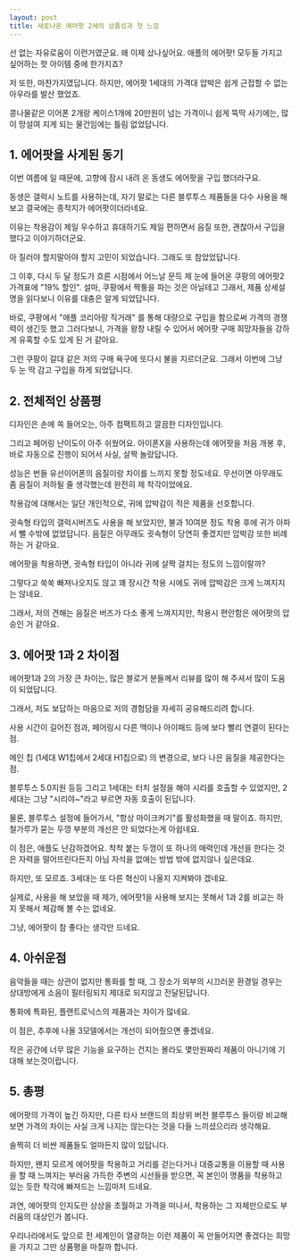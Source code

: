```yaml
---
layout: post
title: 새로나온 에어팟 2세의 상품성과 첫 느낌
---
```


선 없는 자유로움이 이런거였군요. 왜 이제 샀나싶어요.
애플의 에어팟! 모두들 가지고 싶어하는 핫 아이템 중에 한가지죠?

저 또한, 마찬가지였답니다. 하지만, 에어팟 1세대의 가격대 압박은 쉽게 근접할 수 없는 아우라를 발산 했었죠.

콩나물같은 이어폰 2개랑 케이스1개에 20만원이 넘는 가격이니 쉽게 뚝딱 사기에는, 많이 망설여 지게 되는 물건임에는 틀림 없었답니다.




<h2>1. 에어팟을 사게된 동기</h2>
이번 여름에 일 때문에, 고향에 잠시 내려 온 동생도 에어팟을 구입 했더라구요.

동생은 갤럭시 노트를 사용하는데, 자기 말로는 다른 블루투스 제품들을 다수 사용을 해보고 결국에는 종착지가 에어팟이더라네요.

이유는 착용감이 제일 우수하고 휴대하기도 제일 편하면서 음질 또한, 괜찮아서 구입을 했다고 이야기하더군요.

아 질러야 할지말아야 할지 고민이 되었습니다.
그래도 또 참았었답니다.

그 이후, 다시 두 달 정도가 흐른 시점에서 어느날 문득 제 눈에 들어온 쿠팡의 에어팟2 가격표에 "19% 할인". 설마, 쿠팡에서 짝퉁을 파는 것은 아닐테고 그래서, 제품 상세설명을 읽다보니 이유를 대충은 알게 되었답니다.

바로, 쿠팡에서 "애플 코리아랑 직거래" 를 통해 대량으로 구입을 함으로써 가격의 경쟁력이 생긴듯 했고 그러다보니, 가격을 왕창 내릴 수 있어서 에어팟 구매 희망자들을 강하게 유혹할 수도 있게 된 거 같아요.

그런 쿠팡이 갈대 같은 저의 구매 욕구에 또다시 불을 지르더군요.
그래서 이번에 그냥 두 눈 딱 감고 구입을 하게 되었답니다.


<h2>2. 전체적인 상품평</h2>
디자인은 손에 쏙 들어오는, 아주 컴팩트하고 깔끔한 디자인입니다.

그리고 페어링 난이도이 아주 쉬웠어요. 아이폰X을 사용하는데 에어팟을 처음 개봉 후, 바로 자동으로 진행이 되어서 사실, 살짝 놀랐답니다.

성능은 번들 유선이어폰의 음질이랑 차이를 느끼지 못할 정도네요.
무선이면 아무래도 좀 음질이 저하될 줄 생각했는데 완전히 제 착각이었에요.

착용감에 대해서는 일단 개인적으로, 귀에 압박감이 적은 제품을 선호합니다.

귓속형 타입의 갤럭시버즈도 사용을 해 보았지만, 불과 10여분 정도 착용 후에 귀가 아파서 뺄 수밖에 없었답니다.
음질은 아무래도 귓속형이 당연히 좋겠지만 압박감 또한 비례하는 거 같아요. 

에어팟을 착용하면, 귓속형 타입이 아니라 귀에 살짝 걸치는 정도의 느낌이랄까? 

그렇다고 쑥쑥 빠져나오지도 않고 꽤 장시간 착용 시에도 귀에 압박감은 크게 느껴지지는 않네요.

그래서, 저의 견해는 음질은 버즈가 다소 좋게 느껴지지만, 착용시 편안함은 에어팟의 압승인 거 같아요.



<h2>3. 에어팟 1과 2 차이점</h2>
에어팟1과 2의 가장 큰 차이는, 많은 블로거 분들께서 리뷰를 많이 해 주셔서 많이 도움이 되었답니다. 

그래서, 저도 보답하는 마음으로 저의 경험담을 자세히 공유해드리려 합니다.

사용 시간이 길어진 점과, 페어링시 다른 맥이나 아이패드 등에 보다 빨리 연결이 된다는 점.

메인 칩 (1세대 W1칩에서 2세대 H1칩으로) 의 변경으로, 보다 나은 음질을 제공한다는 점.

블루투스 5.0지원 등등 그리고 1세대는 터치 설정을 해야 시리를 호출할 수 있었지만, 2세대는 그냥 "시리야~"라고 부르면 자동 호출이 된답니다.

물론, 블루투스 설정에 들어가서, "항상 마이크켜기"를 활성화했을 때 말이죠.
하지만, 철가루가 묻는 두껑 부분의 개선은 안 되었다는게 아쉽네요.

이 점은, 애플도 난감하겠어요. 착착 붙는 두껑이 또 하나의 매력인데 개선을 한다는 것은 자력을 떨어뜨린다든지 아님 자석을 없애는 방법 밖에 없지않나 싶은데요.

하지만, 또 모르죠. 3세대는 또 다른 혁신이 나올지 지켜봐야 겠네요.

실제로, 사용을 해 보았을 때 제가, 에어팟1을 사용해 보지는 못해서 1과 2를 비교는 하지 못해서 체감해 볼 수는 없네요.

그냥, 에어팟이 참 좋다는 생각만 드네요.



<h2>4. 아쉬운점</h2>
음악들을 때는 상관이 없지만 통화를 할 때, 그 장소가 외부의 시끄러운 환경일 경우는 상대방에게 소음이 필터링되지 제대로 되지않고 전달된답니다.

통화에 특화된, 플랜트로닉스의 제품과는 차이가 많네요.

이 점은, 추후에 나올 3모델에서는 개선이 되어줬으면 좋겠네요.

작은 공간에 너무 많은 기능을 요구하는 건지는 몰라도 몇만원짜리 제품이 아니기에 기대해 보는것이랍니다.



<h2>5. 총평</h2>
에어팟의 가격이 높긴 하지만, 다른 타사 브랜드의 최상위 버전 블루투스 들이랑 비교해 보면 가격의 차이는 사실 크게 나지는 않는다는 것을 다들 느끼셨으리라 생각해요.

솔찍히 더 비싼 제품들도 얼마든지 많이 있답니다. 

하지만, 왠지 모르게 에어팟을 착용하고 거리를 걷는다거나 대중교통을 이용할 때 사용을 할 때 느껴지는 부러움 가득한 주변의 시선들을 받으면, 꼭 본인이 명품을 착용하고 있는 듯한 착각에 빠져드는 느낌마저 드네요.

과연, 에어팟의 인지도란 상상을 초월하고 가격을 떠나서, 착용하는 그 자체만으로도 부러움의 대상인가 봅니다.

우리나라에서도 앞으로 전 세계인이 열광하는 이런 제품이 꼭 만들어지면 좋겠다는 희망을 가지고 그만 상품평을 마칠까 합니다.